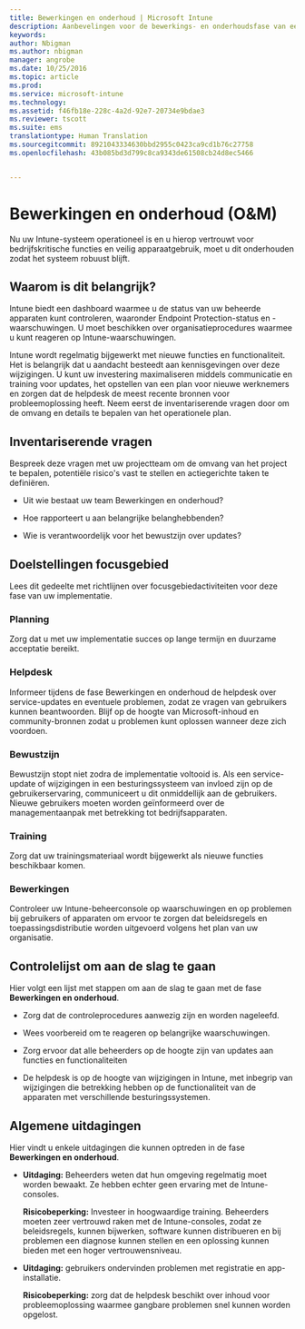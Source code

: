 ```yaml
---
title: Bewerkingen en onderhoud | Microsoft Intune
description: Aanbevelingen voor de bewerkings- en onderhoudsfase van een Intune-implementatie.
keywords: 
author: Nbigman
ms.author: nbigman
manager: angrobe
ms.date: 10/25/2016
ms.topic: article
ms.prod: 
ms.service: microsoft-intune
ms.technology: 
ms.assetid: f46fb18e-228c-4a2d-92e7-20734e9bdae3
ms.reviewer: tscott
ms.suite: ems
translationtype: Human Translation
ms.sourcegitcommit: 8921043334630bbd2955c0423ca9cd1b76c27758
ms.openlocfilehash: 43b085bd3d799c8ca9343de61508cb24d8ec5466


---
```


# Bewerkingen en onderhoud (O&M)
Nu uw Intune-systeem operationeel is en u hierop vertrouwt voor bedrijfskritische functies en veilig apparaatgebruik, moet u dit onderhouden zodat het systeem robuust blijft.

## Waarom is dit belangrijk?
Intune biedt een dashboard waarmee u de status van uw beheerde apparaten kunt controleren, waaronder Endpoint Protection-status en -waarschuwingen. U moet beschikken over organisatieprocedures waarmee u kunt reageren op Intune-waarschuwingen.

Intune wordt regelmatig bijgewerkt met nieuwe functies en functionaliteit. Het is belangrijk dat u aandacht besteedt aan kennisgevingen over deze wijzigingen.
U kunt uw investering maximaliseren middels communicatie en training voor updates, het opstellen van een plan voor nieuwe werknemers en zorgen dat de helpdesk de meest recente bronnen voor probleemoplossing heeft.
Neem eerst de inventariserende vragen door om de omvang en details te bepalen van het operationele plan.

## Inventariserende vragen
Bespreek deze vragen met uw projectteam om de omvang van het project te bepalen, potentiële risico's vast te stellen en actiegerichte taken te definiëren.

-   Uit wie bestaat uw team Bewerkingen en onderhoud?

-   Hoe rapporteert u aan belangrijke belanghebbenden?

-   Wie is verantwoordelijk voor het bewustzijn over updates?

## Doelstellingen focusgebied
Lees dit gedeelte met richtlijnen over focusgebiedactiviteiten voor deze fase van uw implementatie.

### Planning
Zorg dat u met uw implementatie succes op lange termijn en duurzame acceptatie bereikt.

### Helpdesk
Informeer tijdens de fase Bewerkingen en onderhoud de helpdesk over service-updates en eventuele problemen, zodat ze vragen van gebruikers kunnen beantwoorden. Blijf op de hoogte van Microsoft-inhoud en community-bronnen zodat u problemen kunt oplossen wanneer deze zich voordoen.

### Bewustzijn
Bewustzijn stopt niet zodra de implementatie voltooid is. Als een service-update of wijzigingen in een besturingssysteem van invloed zijn op de gebruikerservaring, communiceert u dit onmiddellijk aan de gebruikers. Nieuwe gebruikers moeten worden geïnformeerd over de managementaanpak met betrekking tot bedrijfsapparaten.

### Training
Zorg dat uw trainingsmateriaal wordt bijgewerkt als nieuwe functies beschikbaar komen.

### Bewerkingen
Controleer uw Intune-beheerconsole op waarschuwingen en op problemen bij gebruikers of apparaten om ervoor te zorgen dat beleidsregels en toepassingsdistributie worden uitgevoerd volgens het plan van uw organisatie.

## Controlelijst om aan de slag te gaan
Hier volgt een lijst met stappen om aan de slag te gaan met de fase **Bewerkingen en onderhoud**.

-   Zorg dat de controleprocedures aanwezig zijn en worden nageleefd.

-   Wees voorbereid om te reageren op belangrijke waarschuwingen.

-   Zorg ervoor dat alle beheerders op de hoogte zijn van updates aan functies en functionaliteiten

-   De helpdesk is op de hoogte van wijzigingen in Intune, met inbegrip van wijzigingen die betrekking hebben op de functionaliteit van de apparaten met verschillende besturingssystemen.

## Algemene uitdagingen
Hier vindt u enkele uitdagingen die kunnen optreden in de fase **Bewerkingen en onderhoud**.

-   **Uitdaging:** Beheerders weten dat hun omgeving regelmatig moet worden bewaakt. Ze hebben echter geen ervaring met de Intune-consoles.

    **Risicobeperking:** Investeer in hoogwaardige training. Beheerders moeten zeer vertrouwd raken met de Intune-consoles, zodat ze beleidsregels, kunnen bijwerken, software kunnen distribueren en bij problemen een diagnose kunnen stellen en een oplossing kunnen bieden met een hoger vertrouwensniveau.

-   **Uitdaging:** gebruikers ondervinden problemen met registratie en app-installatie.

    **Risicobeperking:** zorg dat de helpdesk beschikt over inhoud voor probleemoplossing waarmee gangbare problemen snel kunnen worden opgelost.



<!--HONumber=Oct16_HO4-->


